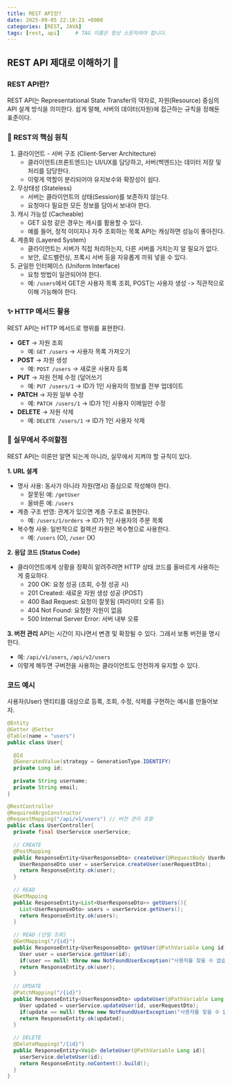 ```yaml
---
title: REST API란?
date: 2025-09-05 22:10:21 +0900
categories: [REST, JAVA]
tags: [rest, api]     # TAG 이름은 항상 소문자여야 합니다.
---
```


## REST API 제대로 이해하기 💪

### REST API란?
REST API는 Representational State Transfer의 약자로, 자원(Resource) 중심의 API 설계 방식을 의미한다.
쉽게 말해, 서버의 데이터(자원)에 접근하는 규칙을 정해둔 표준이다.

### 🐥 REST의 핵심 원칙 
1. 클라이언트 - 서버 구조 (Client-Server Architecture)
   - 클라이언트(프론트엔드)는 UI/UX를 담당하고, 서버(백엔드)는 데이터 저장 및 처리를 담당한다.
   - 이렇게 역할이 분리되어야 유지보수와 확장성이 쉽다.
2. 무상태성 (Stateless)
   - 서버는 클라이언트의 상태(Session)를 보존하지 않는다.
   - 요청마다 필요한 모든 정보를 담아서 보내야 한다.
3. 캐시 가능성 (Cacheable)
   - GET 요청 같은 경우는 캐시를 활용할 수 있다.
   - 예를 들어, 정적 이미지나 자주 조회하는 목록 API는 캐싱하면 성능이 좋아진다.
4. 계층화 (Layered System)
   - 클라이언트는 서버가 직접 처리하는지, 다른 서버를 거치는지 알 필요가 없다.
   - 보안, 로드밸런싱, 프록시 서버 등을 자유롭게 끼워 넣을 수 있다.
5. 균일한 인터페이스 (Uniform Interface)
   - 요청 방법이 일관되어야 한다.
   - 예: `/users`에서 GET은 사용자 목록 조회, POST는 사용자 생성 -> 직관적으로 이해 가능해야 한다.

### ✨ HTTP 메서드 활용
REST API는 HTTP 메서드로 행위를 표현한다.
- **GET** -> 자원 조회
  - 예: `GET /users` -> 사용자 목록 가져오기
- **POST** -> 자원 생성
  - 예: `POST /users` -> 새로운 사용자 등록
- **PUT** -> 자원 전체 수정 (덮어쓰기
  - 예: `PUT /users/1` -> ID가 1인 사용자의 정보를 전부 업데이트
- **PATCH** -> 자원 일부 수정
  - 예: `PATCH /users/1` -> ID가 1인 사용자 이메일만 수정
- **DELETE** -> 자원 삭제
  - 예: `DELETE /users/1` -> ID가 1인 사용자 삭제

### 🥊 실무에서 주의할점 
REST API는 이론만 알면 되는게 아니라, 실무에서 지켜야 할 규칙이 있다.

**1. URL 설계**
- 명사 사용: 동사가 아니라 자원(명사) 중심으로 작성해야 한다.
  - 잘못된 예: `/getUser`
  - 올바른 예: `/users`
- 계층 구조 반영: 관계가 있으면 계층 구조로 표현한다.
  - 예: `/users/1/orders` -> ID가 1인 사용자의 주문 목록
- 복수형 사용: 일반적으로 컬렉션 자원은 복수형으로 사용한다.
  - 예: `/users` (O), `/user` (X)

**2. 응답 코드 (Status Code)**
- 클라이언트에게 상황을 정확히 알려주려면 HTTP 상태 코드를 올바르게 사용하는게 중요하다.
  - 200 OK: 요청 성공 (조회, 수정 성공 시)
  - 201 Created: 새로운 자원 생성 성공 (POST)
  - 400 Bad Request: 요청이 잘못됨 (파라미터 오류 등)
  - 404 Not Found: 요청한 자원이 없음
  - 500 Internal Server Error: 서버 내부 오류

**3. 버전 관리**
API는 시간이 지나면서 변경 및 확장될 수 있다.
그래서 보통 버전을 명시한다.
- 예: `/api/v1/users`, `/api/v2/users`
- 이렇게 해두면 구버전을 사용하는 클라이언트도 안전하게 유지할 수 있다.

### 코드 예시
사용자(User) 엔티티를 대상으로 등록, 조회, 수정, 삭제를 구현하는 예시를 만들어보자.
```java
@Entity
@Getter @Setter
@Table(name = "users")
public class User{
  
  @Id
  @GeneratedValue(strategy = GenerationType.IDENTIFY)
  private Long id;
  
  private String username;
  private String email;
}
```
```java
@RestController
@RequiredArgsConstructor
@RequestMapping("/api/v1/users") // 버전 관리 포함
public class UserController{
  private final UserService userService;
  
  // CREATE
  @PostMapping
  public ResponseEntity<UserResponseDto> createUser(@RequestBody UserRequestDto userRequestDto){
    UserResponseDto user = userService.createUser(userRequestDto);
    return ResponseEntity.ok(user);
  }
  
  // READ
  @GetMapping
  public ResponseEntity<List<UserResponseDto>> getUsers(){
    List<UserResponseDto> users = userService.getUsers();
    return ResponseEntity.ok(users);
  }
  
  // READ (단일 조회)
  @GetMapping("/{id}")
  public ResponseEntity<UserResponseDto> getUser(@PathVariable Long id){
    User user = userService.getUser(id);
    if(user == null) throw new NotFoundUserException("사용자를 찾을 수 없습니다.");
    return ResponseEntity.ok(user);
  }
  
  // UPDATE
  @PatchMapping("/{id}")
  public ResponseEntity<UserResponseDto> updateUser(@PathVariable Long id, @RequestBody UserRequestDto userRequestDto){
    User updated = userService.updateUser(id, userRequestDto);
    if(update == null) throw new NotFoundUserException("사용자를 찾을 수 없습니다");
    return ResponseEntity.ok(updated);
  }
  
  // DELETE
  @DeleteMapping("/{id}")
  public ResponseEntity<Void> deleteUser(@PathVariable Long id){
    userService.deleteUser(id);
    return ResponseEntity.noContent().build();
  }
}
```
